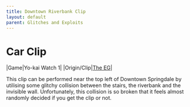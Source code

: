 ```yaml
---
title: Downtown Riverbank Clip
layout: default
parent: Glitches and Exploits
---
```


# Car Clip

|Game|Yo-kai Watch 1|
|Origin/Clip|[The EG](https://cdn.discordapp.com/attachments/765979047883964470/1253934570294743070/20240622_004102.mp4?ex=687f1812&is=687dc692&hm=b9ef342d2140d323af48170a04b0658b2dc876d9731bbc0e8679c5795a27eebc&)|

This clip can be performed near the top left of Downtown Springdale by utilising some glitchy collision between the stairs, the riverbank and the invisible wall. Unfortunately, this collision is so broken that it feels almost randomly decided if you get the clip or not.
